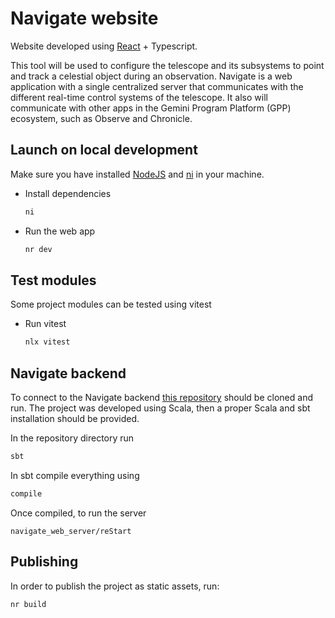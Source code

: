 # Navigate website

Website developed using [React](https://reactjs.org/) + Typescript.

This tool will be used to configure the telescope and its subsystems to point and track a celestial object during an observation. Navigate is a web application with a single centralized server that communicates with the different real-time control systems of the telescope. It also will communicate with other apps in the Gemini Program Platform (GPP) ecosystem, such as Observe and Chronicle.

## Launch on local development

Make sure you have installed [NodeJS](https://nodejs.org/en/) and [ni](https://github.com/antfu/ni) in your machine.

- Install dependencies

  ```bash
  ni
  ```

- Run the web app
  ```bash
  nr dev
  ```

## Test modules

Some project modules can be tested using vitest

- Run vitest
  ```bash
  nlx vitest
  ```

## Navigate backend

To connect to the Navigate backend [this repository](https://github.com/gemini-hlsw/navigate-server) should be cloned and run. The project was developed using Scala, then a proper Scala and sbt installation should be provided.

In the repository directory run

```bash
sbt
```

In sbt compile everything using

```bash
compile
```

Once compiled, to run the server

```
navigate_web_server/reStart
```

## Publishing

In order to publish the project as static assets, run:

```bash
nr build
```
